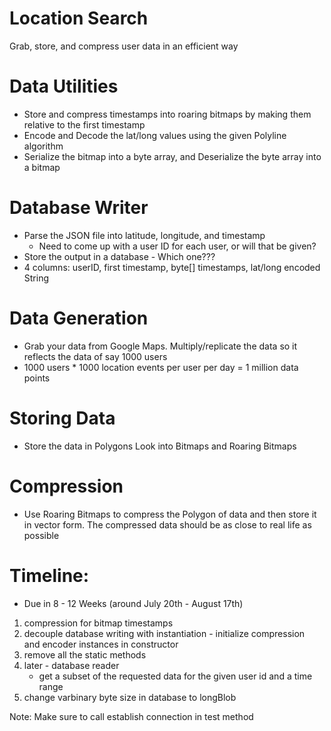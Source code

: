 # Location Search

Grab, store, and compress user data in an efficient way

# Data Utilities

- Store and compress timestamps into roaring bitmaps by making them relative to the first timestamp
- Encode and Decode the lat/long values using the given Polyline algorithm
- Serialize the bitmap into a byte array, and Deserialize the byte array into a bitmap

# Database Writer

- Parse the JSON file into latitude, longitude, and timestamp
  - Need to come up with a user ID for each user, or will that be given?
- Store the output in a database - Which one???
- 4 columns: userID, first timestamp, byte[] timestamps, lat/long encoded String

# Data Generation

- Grab your data from Google Maps. Multiply/replicate the data so it reflects the data of say 1000 users
- 1000 users \* 1000 location events per user per day = 1 million data points

# Storing Data

- Store the data in Polygons Look into Bitmaps and Roaring Bitmaps

# Compression

- Use Roaring Bitmaps to compress the Polygon of data and then store it in vector form. The compressed data should be as close to real life as possible

# Timeline:

- Due in 8 - 12 Weeks (around July 20th - August 17th)

1. compression for bitmap timestamps
2. decouple database writing with instantiation - initialize compression  
   and encoder instances in constructor
3. remove all the static methods
4. later - database reader
   - get a subset of the requested data for the given user id and a time range
5. change varbinary byte size in database to longBlob

Note: Make sure to call establish connection in test method
